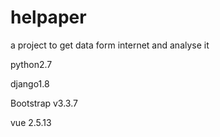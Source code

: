 # helpaper
a project to get data form internet and analyse it

python2.7

django1.8

Bootstrap v3.3.7

vue 2.5.13
